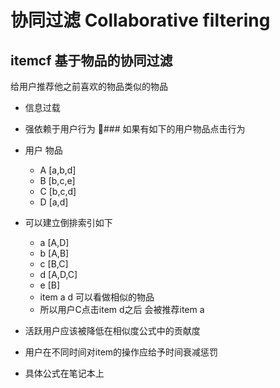 # 协同过滤 Collaborative filtering

## itemcf 基于物品的协同过滤  

给用户推荐他之前喜欢的物品类似的物品

- 信息过载
- 强依赖于用户行为
### 如果有如下的用户物品点击行为  
- 用户 物品
  - A [a,b,d]
  - B [b,c,e]
  - C [b,c,d]
  - D [a,d]
- 可以建立倒排索引如下
  - a [A,D]
  - b [A,B]
  - c [B,C]
  - d [A,D,C]
  - e [B]
  - item a d 可以看做相似的物品
  - 所以用户C点击item d之后 会被推荐item a

- 活跃用户应该被降低在相似度公式中的贡献度
- 用户在不同时间对item的操作应给予时间衰减惩罚

- 具体公式在笔记本上
